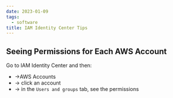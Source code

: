 ```yaml
---
date: 2023-01-09
tags:
  - software
title: IAM Identity Center Tips
---
```


## Seeing Permissions for Each AWS Account

Go to IAM Identity Center and then:

- ->AWS Accounts
- -> click an account
- -> in the `Users and groups` tab, see the permissions
